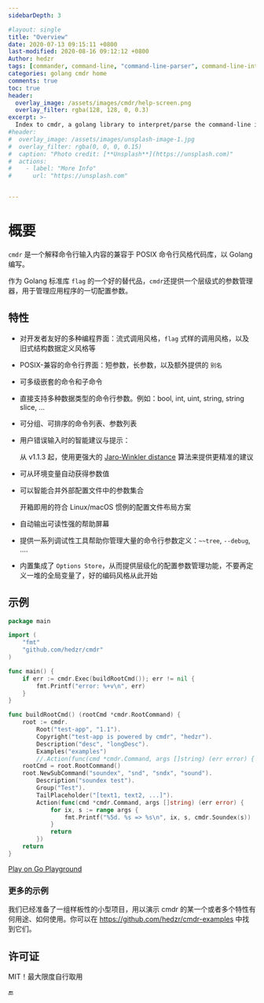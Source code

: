 ```yaml
---
sidebarDepth: 3

#layout: single
title: "Overview"
date: 2020-07-13 09:15:11 +0800
last-modified: 2020-08-16 09:12:12 +0800
Author: hedzr
tags: [commander, command-line, "command-line-parser", command-line-interface,  getops, posix, posix-compatible, hierarchical-configuration, hierarchy, cli, golang]
categories: golang cmdr home
comments: true
toc: true
header:
  overlay_image: /assets/images/cmdr/help-screen.png
  overlay_filter: rgba(128, 128, 0, 0.3)
excerpt: >-
  Index to cmdr, a golang library to interpret/parse the command-line input with POSIX-compliant mode ...
#header:
#  overlay_image: /assets/images/unsplash-image-1.jpg
#  overlay_filter: rgba(0, 0, 0, 0.15)
#  caption: "Photo credit: [**Unsplash**](https://unsplash.com)"
#  actions:
#    - label: "More Info"
#      url: "https://unsplash.com"


---
```






# 概要



`cmdr` 是一个解释命令行输入内容的兼容于 POSIX 命令行风格代码库，以 Golang 编写。

作为 Golang 标准库 `flag` 的一个好的替代品，`cmdr`还提供一个层级式的参数管理器，用于管理应用程序的一切配置参数。




## 特性

- 对开发者友好的多种编程界面：流式调用风格，`flag` 式样的调用风格，以及旧式结构数据定义风格等

- POSIX-兼容的命令行界面：短参数，长参数，以及额外提供的 `别名`

- 可多级嵌套的命令和子命令

- 直接支持多种数据类型的命令行参数。例如：bool, int, uint, string, string slice, ...

- 可分组、可排序的命令列表、参数列表

- 用户错误输入时的智能建议与提示：  

  从 v1.1.3 起，使用更强大的 [Jaro-Winkler distance](https://en.wikipedia.org/wiki/Jaro%E2%80%93Winkler_distance) 算法来提供更精准的建议

- 可从环境变量自动获得参数值

- 可以智能合并外部配置文件中的参数集合  

  开箱即用的符合 Linux/macOS 惯例的配置文件布局方案

- 自动输出可读性强的帮助屏幕

- 提供一系列调试性工具帮助你管理大量的命令行参数定义：`~~tree`, `--debug`, ....

- 内置集成了 `Options Store`，从而提供层级化的配置参数管理功能，不要再定义一堆的全局变量了，好的编码风格从此开始



## 示例

```go
package main

import (
	"fmt"
	"github.com/hedzr/cmdr"
)

func main() {
	if err := cmdr.Exec(buildRootCmd()); err != nil {
		fmt.Printf("error: %+v\n", err)
	}
}

func buildRootCmd() (rootCmd *cmdr.RootCommand) {
	root := cmdr.
		Root("test-app", "1.1").
		Copyright("test-app is powered by cmdr", "hedzr").
		Description("desc", "longDesc").
		Examples("examples")
		//.Action(func(cmd *cmdr.Command, args []string) (err error) { return; )
	rootCmd = root.RootCommand()
	root.NewSubCommand("soundex", "snd", "sndx", "sound").
		Description("soundex test").
		Group("Test").
		TailPlaceholder("[text1, text2, ...]").
		Action(func(cmd *cmdr.Command, args []string) (err error) {
			for ix, s := range args {
				fmt.Printf("%5d. %s => %s\n", ix, s, cmdr.Soundex(s))
			}
			return
		})
	return
}
```

[Play on Go Playground](https://play.golang.org/p/1yDj-dCJ0bB)


### 更多的示例

我们已经准备了一组样板性的小型项目，用以演示 cmdr 的某一个或者多个特性有何用途、如何使用。你可以在 <https://github.com/hedzr/cmdr-examples> 中找到它们。



## 许可证

MIT！最大限度自行取用



🔚